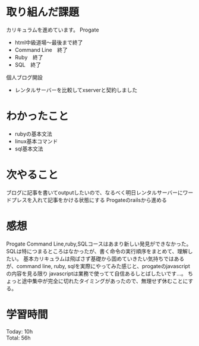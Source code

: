 # 取り組んだ課題
カリキュラムを進めています。
Progate
- html中級道場～最後まで終了
- Command Line　終了
- Ruby　終了
- SQL　終了

個人ブログ開設
- レンタルサーバーを比較してxserverと契約しました

# わかったこと
- rubyの基本文法
- linux基本コマンド
- sql基本文法

# 次やること
ブログに記事を書いてoutputしたいので、なるべく明日レンタルサーバーにワードプレスを入れて記事をかける状態にする
Progateのrailsから進める

# 感想
Progate Command Line,ruby,SQLコースはあまり新しい発見ができなかった。
SQLは特につまるところはなかったが、書く命令の実行順序をまとめて、理解したい。
基本カリキュラムは飛ばさず基礎から固めていきたい気持ちではあるが、command line, ruby, sqlを実際にやってみた感じと、progateのjavascriptの内容を見る限り
javascriptは業務で使ってて自信あるしとばしたいです...。
ちょっと途中集中が完全に切れたタイミングがあったので、無理せず休むことにする。

# 学習時間

Today: 10h  
Total: 56h
